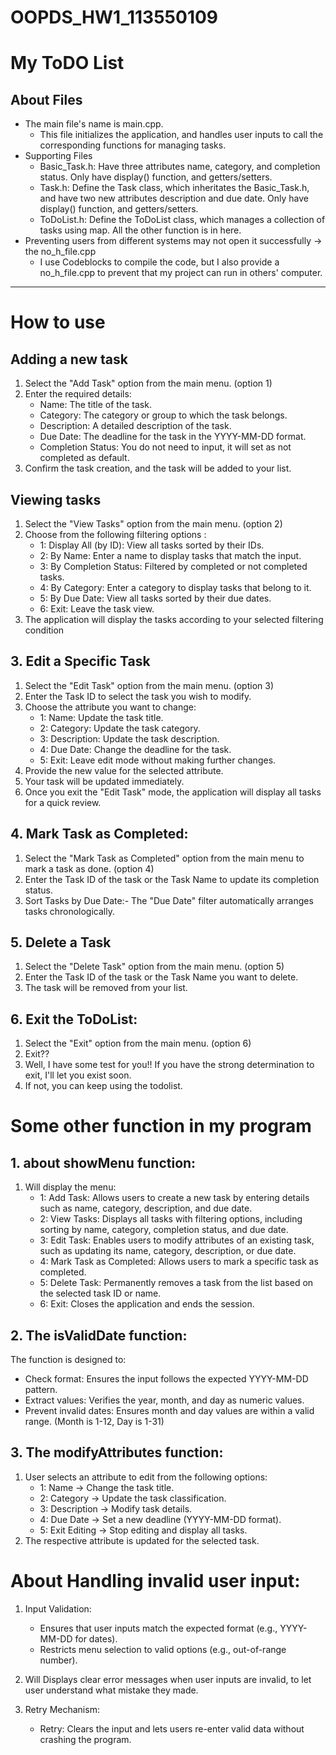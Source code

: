 # OOPDS_HW1_113550109
# My ToDO List 
## About Files  
* The main file's name is main.cpp. 
  - This file initializes the application, and handles user inputs to call the corresponding functions for managing tasks.  
* Supporting Files  
  - Basic_Task.h: Have three attributes name, category, and completion status. Only have display() function, and getters/setters.
  - Task.h: Define the Task class, which inheritates the Basic_Task.h, and have two new attributes description and due date. Only have display() function, and getters/setters.
  - ToDoList.h: Define the ToDoList class, which manages a collection of tasks using map. All the other function is in here.
* Preventing users from different systems may not open it successfully -> the no_h_file.cpp
  - I use Codeblocks to compile the code, but I also provide a no_h_file.cpp to prevent that my project can run in others' computer.
----------------------
# How to use
## Adding a new task
1. Select the "Add Task" option from the main menu. (option 1)  
2. Enter the required details:  
   * Name: The title of the task.  
   * Category: The category or group to which the task belongs.  
   * Description: A detailed description of the task.  
   * Due Date: The deadline for the task in the YYYY-MM-DD format.  
   * Completion Status: You do not need to input, it will set as not completed as default.  
3. Confirm the task creation, and the task will be added to your list.  

## Viewing tasks
1. Select the "View Tasks" option from the main menu. (option 2)
2. Choose from the following filtering options :   
   * 1: Display All (by ID): View all tasks sorted by their IDs.      
   * 2: By Name: Enter a name to display tasks that match the input.      
   * 3: By Completion Status: Filtered by completed or not completed tasks.      
   * 4: By Category: Enter a category to display tasks that belong to it.      
   * 5: By Due Date: View all tasks sorted by their due dates.      
   * 6: Exit: Leave the task view.  
3. The application will display the tasks according to your selected filtering condition

## 3. Edit a Specific Task
1. Select the "Edit Task" option from the main menu. (option 3)
2. Enter the Task ID to select the task you wish to modify.
3. Choose the attribute you want to change:   
   * 1: Name: Update the task title.   
   * 2: Category: Update the task category.   
   * 3: Description: Update the task description.   
   * 4: Due Date: Change the deadline for the task.   
   * 5: Exit: Leave edit mode without making further changes.
4. Provide the new value for the selected attribute.   
5. Your task will be updated immediately.
6. Once you exit the "Edit Task" mode, the application will display all tasks for a quick review.

## 4. Mark Task as Completed:
1. Select the "Mark Task as Completed" option from the main menu to mark a task as done. (option 4)
2. Enter the Task ID of the task or the Task Name to update its completion status.
3. Sort Tasks by Due Date:- The "Due Date" filter automatically arranges tasks chronologically.

## 5. Delete a Task
1. Select the "Delete Task" option from the main menu. (option 5)
2. Enter the Task ID of the task or the Task Name you want to delete.
3. The task will be removed from your list.

## 6. Exit the ToDoList:
1. Select the "Exit" option from the main menu. (option 6)
2. Exit??
3. Well, I have some test for you!! If you have the strong determination to exit, I'll let you exist soon.
4. If not, you can keep using the todolist.

# Some other function in my program 
## 1. about showMenu function:
1. Will display the menu:    
   * 1: Add Task: Allows users to create a new task by entering details such as name, category, description, and due date.     
   * 2: View Tasks: Displays all tasks with filtering options, including sorting by name, category, completion status, and due date.    
   * 3: Edit Task: Enables users to modify attributes of an existing task, such as updating its name, category, description, or due date.    
   * 4: Mark Task as Completed: Allows users to mark a specific task as completed.
   * 5: Delete Task: Permanently removes a task from the list based on the selected task ID or name.   
   * 6: Exit: Closes the application and ends the session.    

## 2. The isValidDate function:
The function is designed to: 
   - Check format: Ensures the input follows the expected YYYY-MM-DD pattern.
   - Extract values: Verifies the year, month, and day as numeric values.
   - Prevent invalid dates: Ensures month and day values are within a valid range. (Month is 1-12, Day is 1-31) 

## 3. The modifyAttributes function: 
1. User selects an attribute to edit from the following options:   
      * 1: Name → Change the task title.   
      * 2: Category → Update the task classification.
      * 3: Description → Modify task details.   
      * 4: Due Date → Set a new deadline (YYYY-MM-DD format).   
      * 5: Exit Editing → Stop editing and display all tasks.   
2. The respective attribute is updated for the selected task.

# About Handling invalid user input:
1. Input Validation:
   - Ensures that user inputs match the expected format (e.g., YYYY-MM-DD for dates).
   - Restricts menu selection to valid options (e.g., out-of-range number).

2. Will Displays clear error messages when user inputs are invalid, to let user understand what mistake they made.

3. Retry Mechanism:
   - Retry: Clears the input and lets users re-enter valid data without crashing the program.

